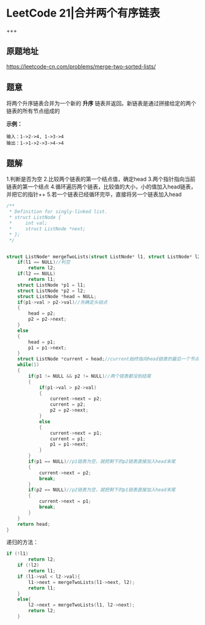 # LeetCode 21|合并两个有序链表

+++

## 原题地址

<https://leetcode-cn.com/problems/merge-two-sorted-lists/>



## 题意

将两个升序链表合并为一个新的 **升序** 链表并返回。新链表是通过拼接给定的两个链表的所有节点组成的

**示例：**

```
输入：1->2->4, 1->3->4
输出：1->1->2->3->4->4
```



## 题解

1.判断是否为空
2.比较两个链表的第一个结点值，确定head
3.两个指针指向当前链表的第一个结点
4.循环遍历两个链表，比较值的大小，小的值加入head链表，并把它的指针++
5.若一个链表已经循环完毕，直接将另一个链表加入head

~~~c
/**
 * Definition for singly-linked list.
 * struct ListNode {
 *     int val;
 *     struct ListNode *next;
 * };
 */


struct ListNode* mergeTwoLists(struct ListNode* l1, struct ListNode* l2){
    if(l1 == NULL)//判空
        return l2;
    if(l2 == NULL)
        return l1;
    struct ListNode *p1 = l1;
    struct ListNode *p2 = l2;
    struct ListNode *head = NULL;
    if(p1->val > p2->val)//先确定头结点
    {
        head = p2;
        p2 = p2->next;
    }    
    else
    {
        head = p1;
        p1 = p1->next;
    } 
    struct ListNode *current = head;//current始终指向head链表的最后一个节点
    while(1)
    {
        if(p1 != NULL && p2 != NULL)//两个链表都没到结尾
        {
            if(p1->val > p2->val)
            {
                current->next = p2;
                current = p2;
                p2 = p2->next;
            }
            else
            {
                current->next = p1;
                current = p1;
                p1 = p1->next;
            }
        }
        if(p1 == NULL)//p1链表为空，就把剩下的p2链表直接加入head末尾
        {
            current->next = p2;
            break;
        }
        if(p2 == NULL)//p2链表为空，就把剩下的p1链表直接加入head末尾
        {
            current->next = p1;
            break;
        }
    }
    return head;   
}
~~~

递归的方法：

~~~c
if (!l1)
		return l2;
	if (!l2)
		return l1;
	if (l1->val < l2->val){
		l1->next = mergeTwoLists(l1->next, l2);
		return l1;
	}
	else{
		l2->next = mergeTwoLists(l1, l2->next);
		return l2;
	}
~~~

